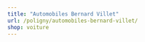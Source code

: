 ```yaml
---
title: "Automobiles Bernard Villet"
url: /poligny/automobiles-bernard-villet/
shop: voiture
---
```

